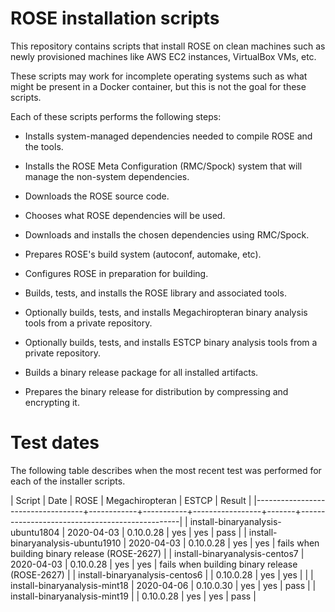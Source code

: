 # ROSE installation scripts

This repository contains scripts that install ROSE on clean machines
such as newly provisioned machines like AWS EC2 instances, VirtualBox
VMs, etc.

These scripts may work for incomplete operating systems such as what
might be present in a Docker container, but this is not the goal for
these scripts.

Each of these scripts performs the following steps:

* Installs system-managed dependencies needed to compile ROSE and the
  tools.
  
* Installs the ROSE Meta Configuration (RMC/Spock) system that will
  manage the non-system dependencies.
  
* Downloads the ROSE source code.

* Chooses what ROSE dependencies will be used.

* Downloads and installs the chosen dependencies using RMC/Spock.

* Prepares ROSE's build system (autoconf, automake, etc).

* Configures ROSE in preparation for building.

* Builds, tests, and installs the ROSE library and associated tools.

* Optionally builds, tests, and installs Megachiropteran binary
  analysis tools from a private repository.
  
* Optionally builds, tests, and installs ESTCP binary analysis tools
  from a private repository.
  
* Builds a binary release package for all installed artifacts.

* Prepares the binary release for distribution by compressing and
  encrypting it.
  
# Test dates

The following table describes when the most recent test was performed
for each of the installer scripts.

| Script                            |       Date |      ROSE | Megachiropteran | ESTCP | Result                                         |
|-----------------------------------+------------+-----------+-----------------+-------+------------------------------------------------|
| install-binaryanalysis-ubuntu1804 | 2020-04-03 | 0.10.0.28 | yes             | yes   | pass                                           |
| install-binaryanalysis-ubuntu1910 | 2020-04-03 | 0.10.0.28 | yes             | yes   | fails when building binary release (ROSE-2627) |
| install-binaryanalysis-centos7    | 2020-04-03 | 0.10.0.28 | yes             | yes   | fails when building binary release (ROSE-2627) |
| install-binaryanalysis-centos6    |            | 0.10.0.28 | yes             | yes   |                                                |
| install-binaryanalysis-mint18     | 2020-04-06 | 0.10.0.30 | yes             | yes   | pass                                           |
| install-binaryanalysis-mint19     |            | 0.10.0.28 | yes             | yes   | pass                                           |

